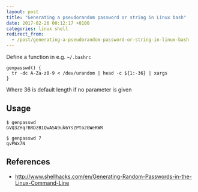 ```yaml
---
layout: post
title: "Generating a pseudorandom password or string in Linux bash"
date: 2017-02-26 00:12:17 +0100
categories: linux shell
redirect_from:
  - /post/generating-a-pseudorandom-password-or-string-in-linux-bash
---
```


Define a function in e.g. `~/.bashrc`

    genpasswd() {
      tr -dc A-Za-z0-9 < /dev/urandom | head -c ${1:-36} | xargs
    }

Where 36 is default length if no parameter is given

## Usage

    $ genpasswd
    GVQ3ZHqrBRDzB1QwASA9uk6YsZPto2GWeRWR

    $ genpasswd 7
    qvPWx7N

## References

- http://www.shellhacks.com/en/Generating-Random-Passwords-in-the-Linux-Command-Line